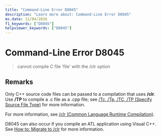```yaml
---
title: "Command-Line Error D8045"
description: "Learn more about: Command-Line Error D8045"
ms.date: 11/04/2016
f1_keywords: ["D8045"]
helpviewer_keywords: ["D8045"]
---
```

# Command-Line Error D8045

> cannot compile C file 'file' with the /clr option

## Remarks

Only C++ source code files can be passed to a compilation that uses **/clr**.  Use **/TP** to compile a .c file as a .cpp file; see [/Tc, /Tp, /TC, /TP (Specify Source File Type)](../../build/reference/tc-tp-tc-tp-specify-source-file-type.md) for more information.

For more information, see [/clr (Common Language Runtime Compilation)](../../build/reference/clr-common-language-runtime-compilation.md).

D8045 can also occur if you compile an ATL application using Visual C++. See [How to: Migrate to /clr](../../dotnet/how-to-migrate-to-clr.md) for more information.
